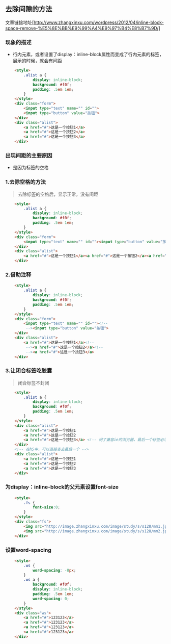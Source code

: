 ## 去除间隙的方法
文章链接地址[http://www.zhangxinxu.com/wordpress/2012/04/inline-block-space-remove-%E5%8E%BB%E9%99%A4%E9%97%B4%E8%B7%9D/]

### 现象的描述
+ 行内元素，或者设置了display：inline-block属性而变成了行内元素的标签，展示的时候，就会有间距

```html
	<style>
		.alist a {
			display: inline-block;
			background: #f0f;
			padding: .5em 1em;
		}
	</style>
	<div class="form">
		<input type="text" name="" id="">
		<input type="button" value="按钮">
	</div>
	<div class="alist">
		<a href="#">这是一个按钮1</a>
		<a href="#">这是一个按钮2</a>
		<a href="#">这是一个按钮3</a>
	</div>
```
### 出现间距的主要原因
+ 是因为标签的空格

### 1.去除空格的方法
> 去除标签的空格后，显示正常，没有间距

```html
	<style>
		.alist a {
			display: inline-block;
			background: #f0f;
			padding: .5em 1em;
		}
	</style>
	<div class="form">
		<input type="text" name="" id=""><input type="button" value="按钮">
	</div>
	<div class="alist">
		<a href="#">这是一个按钮1</a><a href="#">这是一个按钮2</a><a href="#">这是一个按钮3</a>
	</div>
```

### 2.借助注释
```html
	<style>
		.alist a {
			display: inline-block;
			background: #f0f;
			padding: .5em 1em;
		}
	</style>
	<div class="form">
		<input type="text" name="" id=""><!-- 
		 --><input type="button" value="按钮">
	</div>
	<div class="alist">
		<a href="#">这是一个按钮1</a><!-- 
		 --><a href="#">这是一个按钮2</a><!-- 
		 --><a href="#">这是一个按钮3</a>
	</div>
```

### 3.让闭合标签吃胶囊
> 闭合标签不封闭

```html
	<style>
		.alist a {
			display: inline-block;
			background: #f0f;
			padding: .5em 1em;
		}
	</style>
	<div class="alist">
		<a href="#">这是一个按钮1
		<a href="#">这是一个按钮2
		<a href="#">这是一个按钮3</a> <!-- 问了兼容ie的浏览器，最后一个标签必须闭合 -->
	</div>
	<!-- 在h5中，可以直接省去最后一个 -->
	<div class="alist">
		<a href="#">这是一个按钮1
		<a href="#">这是一个按钮2
		<a href="#">这是一个按钮3
	</div>
```

### 为display：inline-block的父元素设置font-size
```html
	<style>
		.fs {
			font-size:0;
		}
	</style>
	<div class="fs">
		<img src="http://image.zhangxinxu.com/image/study/s/s128/mm1.jpg" />
	    <img src="http://image.zhangxinxu.com/image/study/s/s128/mm2.jpg" />
	</div>
```

### 设置word-spacing

```html
	<style>
		.ws {
			word-spacing: -8px;
		}
		.ws	a {
			background: #f0f;
			display: inline-block;
			padding: .5em 1em;
			word-spacing: 0;
		}
	</style>
	<div class="ws">
		<a href="#">123123</a>
		<a href="#">123123</a>
		<a href="#">123123</a>
		<a href="#">123123</a>
	</div>
```





















